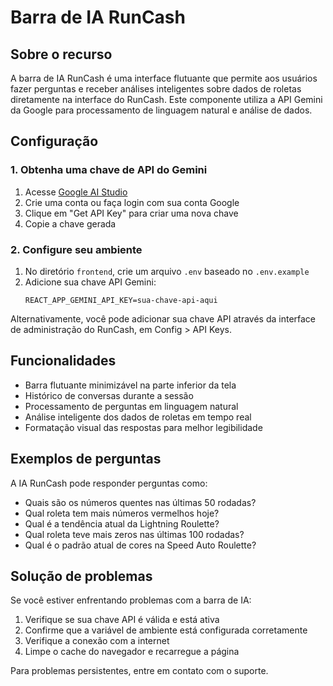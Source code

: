 # Barra de IA RunCash

## Sobre o recurso

A barra de IA RunCash é uma interface flutuante que permite aos usuários fazer perguntas e receber análises inteligentes sobre dados de roletas diretamente na interface do RunCash. Este componente utiliza a API Gemini da Google para processamento de linguagem natural e análise de dados.

## Configuração

### 1. Obtenha uma chave de API do Gemini

1. Acesse [Google AI Studio](https://aistudio.google.com/app/apikey)
2. Crie uma conta ou faça login com sua conta Google
3. Clique em "Get API Key" para criar uma nova chave
4. Copie a chave gerada

### 2. Configure seu ambiente

1. No diretório `frontend`, crie um arquivo `.env` baseado no `.env.example`
2. Adicione sua chave API Gemini:
   ```
   REACT_APP_GEMINI_API_KEY=sua-chave-api-aqui
   ```

Alternativamente, você pode adicionar sua chave API através da interface de administração do RunCash, em Config > API Keys.

## Funcionalidades

- Barra flutuante minimizável na parte inferior da tela
- Histórico de conversas durante a sessão
- Processamento de perguntas em linguagem natural
- Análise inteligente dos dados de roletas em tempo real
- Formatação visual das respostas para melhor legibilidade

## Exemplos de perguntas

A IA RunCash pode responder perguntas como:

- Quais são os números quentes nas últimas 50 rodadas?
- Qual roleta tem mais números vermelhos hoje?
- Qual é a tendência atual da Lightning Roulette?
- Qual roleta teve mais zeros nas últimas 100 rodadas?
- Qual é o padrão atual de cores na Speed Auto Roulette?

## Solução de problemas

Se você estiver enfrentando problemas com a barra de IA:

1. Verifique se sua chave API é válida e está ativa
2. Confirme que a variável de ambiente está configurada corretamente
3. Verifique a conexão com a internet
4. Limpe o cache do navegador e recarregue a página

Para problemas persistentes, entre em contato com o suporte. 